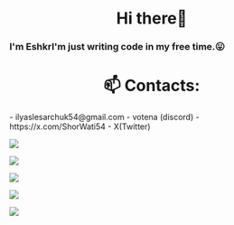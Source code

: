 <h1 align="center"> Hi there👋 </h1>
 <h3> I'm EshkrI'm just writing code in my free time.😛</h3>

<h1 align="center">📫 Contacts:</h1>
 - ilyaslesarchuk54@gmail.com 
 - votena (discord)
 - https://x.com/ShorWati54 - X(Twitter)

![](https://github-profile-summary-cards.vercel.app/api/cards/profile-details?username=ShorWati&theme=solarized_dark)


![](https://github-profile-summary-cards.vercel.app/api/cards/most-commit-language?username=ShorWati&theme=solarized_dark)


![](https://github-profile-summary-cards.vercel.app/api/cards/repos-per-language?username=ShorWati&theme=solarized_dark)


![](https://github-profile-summary-cards.vercel.app/api/cards/stats?username=ShorWati&theme=solarized_dark)


![](https://github-profile-summary-cards.vercel.app/api/cards/productive-time?username=ShorWati&theme=solarized_dark)
